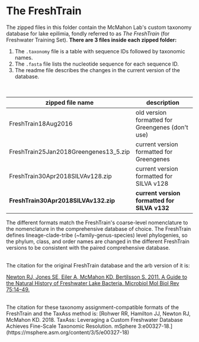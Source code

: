 The FreshTrain
===

The zipped files in this folder contain the McMahon Lab's custom taxonomy database for lake epilimia, fondly referred to as *The FreshTrain* (for Freshwater Training Set). **There are 3 files inside each zipped folder:**  

1. The `.taxonomy` file is a table with sequence IDs followed by taxonomic names.   
2. The `.fasta` file lists the nucleotide sequence for each sequence ID.  
3. The readme file describes the changes in the current version of the database.  
  
<br> 
  
zipped file name        | description
------------------------|----------------------------------------------------------------
FreshTrain18Aug2016     | old version formatted for Greengenes (don't use)  
FreshTrain25Jan2018Greengenes13_5.zip | current version formatted for Greengenes  
FreshTrain30Apr2018SILVAv128.zip | current version formatted for SILVA v128  
**FreshTrain30Apr2018SILVAv132.zip** | **current version formatted for SILVA v132**  

The different formats match the FreshTrain's coarse-level nomenclature to the nomenclature in the comprehensive database of choice. The FreshTrain defines lineage-clade-tribe (~family-genus-species) level phylogenies, so the phylum, class, and order names are changed in the different FreshTrain versions to be consistent with the paired comprehensive database.  

<br>
The citation for the original FreshTrain database and the arb version of it is:  

[Newton RJ, Jones SE, Eiler A, McMahon KD, Bertilsson S. 2011. A Guide to the Natural History of Freshwater Lake Bacteria. Microbiol Mol Biol Rev 75:14–49.](https://mmbr.asm.org/content/75/1/14.full)  

<br>
The citation for these taxonomy assignment-compatible formats of the FreshTrain and the TaxAss method is:  
[Rohwer RR, Hamilton JJ, Newton RJ, McMahon KD. 2018. TaxAss: Leveraging a Custom Freshwater Database Achieves Fine-Scale Taxonomic Resolution. mSphere 3:e00327-18.](https://msphere.asm.org/content/3/5/e00327-18)  
